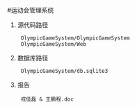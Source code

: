 #运动会管理系统
1. 源代码路径
	
		OlympicGameSystem/OlympicGameSystem
		OlympicGameSystem/Web
2. 数据库路径
		
		OlympicGameSystem/db.sqlite3		
3. 报告

		戎佳磊 & 王鹏程.doc
